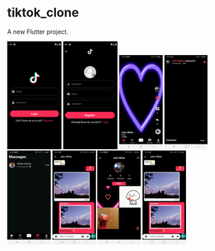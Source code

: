 # tiktok_clone

A new Flutter project.


<p float="left">
  <img src="https://github.com/ElifYu/TikTok-Clone/blob/main/assets/image10.png" width="25%"/>
  <img src="https://github.com/ElifYu/TikTok-Clone/blob/main/assets/image6.png" width="25%"/>
  <img src="https://github.com/ElifYu/TikTok-Clone/blob/main/assets/image4.jpeg" width="20%"/>
   <img src="https://github.com/ElifYu/TikTok-Clone/blob/main/assets/image11.jpeg" width="20%"/>
   <img src="https://github.com/ElifYu/TikTok-Clone/blob/main/assets/image2.jpeg" width="20%"/>
    <img src="https://github.com/ElifYu/TikTok-Clone/blob/main/assets/image1.jpeg" width="20%"/>
     <img src="https://github.com/ElifYu/TikTok-Clone/blob/main/assets/image7.jpeg" width="20%"/>
      <img src="https://github.com/ElifYu/TikTok-Clone/blob/main/assets/image1.jpeg" width="20%"/>
</p>
